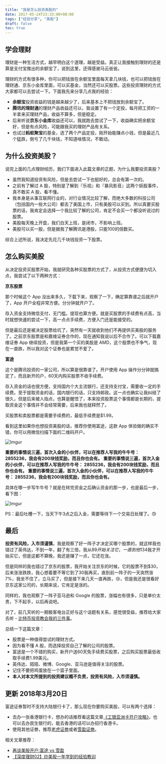 ```yaml
---
title: "我是怎么投资美股的"
date: 2017-05-24T23:33:00+08:00
tags: ["经验分享", "美股"] 
draft: false
toc: true
---
```

## 学会理财

理财是一种生活方式，越早明白这个道理，越是受益。真正让我接触到理财的还是算是支付宝推出的余额宝了，说到这里，还得感谢马云爸爸。

理财的方式有很多种，你可以把钱放在余额宝里面每天拿几块钱，也可以把钱放在理财通、京东小金库里面，可以买基金，当然还可以买股票。这些投资理财的方式大家都可以去尝试一下。下面我先来分享几点我的经验：

- **余额宝**投资收益的钱是越来越少了，后来基本上不把钱放到余额宝了。
- **腾讯的理财通**的理财产品收益还可以，我设置了有一个定投，每月把工资的一半拿来买理财产品，收益不算多，但是稳定。
- 后来听说**京东小金库**收益还可以，我就跑去尝试了一下，收益确实把余额宝好，但是有点风险，可能跟我买的理财产品有关系。
- 也试过**蚂蚁聚宝**的基金，选了两个产品定投，刚开始能赚点小钱，但是最近几个猛跌，倒亏了几千块钱，不知道啥情况，不敢动。

<!--more-->

## 为什么投资美股？

说完上面的几点理财经历，我们下面进入此篇文章的正题，为什么我要投资美股？

- 虽然我知道投资有风险，但是去尝试一下也挺好的，总会有第一次的。
- 之前有了解过 A 股，特别是了解到『乐视』和『暴风影音』这两个妖股事件，真不敢买 A 股，看不懂。
- 我本身是从事互联网行业的，对行业情况比较了解，而绝大多数的科技公司（包括国内一些大公司）都去了美国上市，只有美股可以买到。所以真要买股票的话，我肯定会选择一个我比较了解的公司，肯定不会买一个都没听说过的股票。
- 美股每天晚上开盘，我们白天上班，是闭市，不影响上班。
- 美股可以买一股，但是据我了解腾讯是港股，只能100的倍数买。

综合上述所说，我决定先花几千块钱投资一下股票。

## 怎么购买美股

从决定投资买股票开始，我就研究各种买股票的方式了，从投资方式便捷为切入点，我尝试了以下两种方式：

**京东股票**

那个时候这个 App 没出来多久，下载下来，观察了一下，确定算靠谱之后就开户了，App 开户全程非常方便。分分钟就开户了。

存入资金支持微信支付，无门槛。提现也算方便。就是买股票的手续费有点高，当时就想快速的尝试一下，高一点点手续费，方便入门还是能接受的。

但是最后还是被决定股票给坑了，突然有一天就收到他们不再提供买美股的服务了。之前京东股票是和嘉维证券合作的，现在通知我说以后不合作了。可以下载嘉维证券 App 继续投资，但是我第一个买的美股是 AMD，这个股票也不争气，现在一直跌，所以我对这个证券也是累觉不爱了。

**富途**

这个是腾讯投资的一家公司，所以算是很靠谱了。开户使用 App 操作分分钟就搞定了，而且新开的户，60天内购买股票不收手续费。

存入资金的话也很方便，支持国内个大主流银行，还支持支付宝，需要收一定的手续费。至于提取资金的话，国内银行的话，只支持邮政。这一点也确实让我纠结了很久，但是后来被人指点，也算是醒悟了，本来投资股票这个事情都是长期的，提取资金这个事情并不会经常需要，后来我也就释然了。

买股票和卖股票都是需要手续费的，最低手续费是$1.99。

看到这里如果你也想投资美股的话，推荐你使用富途，这款 App 体验做的确实不错，你可以用微信扫描下面的二维码开户。

![Imgur](https://blog-1251237404.cos.ap-guangzhou.myqcloud.com/20190424163354.png)


**重要的事情说三遍，首次入金的小伙伴，可以在推荐人写我的牛牛号： 2855236，我会有200块钱奖励，而且你也会有。**
**重要的事情说三遍，首次入金的小伙伴，可以在推荐人写我的牛牛号： 2855236，我会有200块钱奖励，而且你也会有。**
**重要的事情说三遍，首次入金的小伙伴，可以在推荐人写我的牛牛号： 2855236，我会有200块钱奖励，而且你也会有。**

具体在哪一步写牛牛号？就是在转完资金之后确认资金的那一步，也是最后一步，看下图：

![Imgur](https://blog-1251237404.cos.ap-guangzhou.myqcloud.com/20190424163403.png)

PS：最后吐槽一下，当天下午3点之后入金，需要等待下一个交易日处理了。😓

## 最后

**投资有风险，入市须谨慎**，我是观察了好一阵子才决定买哪个股票的，就这样我也错过了英伟达，不到一年，翻了有三倍，我从$89开始关注它，一直到他$134我才开始买它，但是这都不算晚，我还是赚了一点，它还在涨。

但是同样的我也错过了京东的股票，我开始关注京东的时候，它的股票不到$30，后来涨涨跌跌，我心想着要不等它到了30我再买，直到前一阵子的一天突然涨7%，我坐不住了，立马买了，但是接下来几天一直再跌，😢，但是我还是很看好京东这家公司的，长期来说，它肯定是涨的。

同样的，我也观察了一阵子亚马逊和 Google 的股票，涨幅也有很多，只是单价太贵，下不起手，以后再说吧。

对了，前几天听的一期极客电台正好与这个话题有关系，感觉很受益，推荐给大家去听 - [比特币投资教会我的三件事](https://geek.wasai.org/bitcoin-huobi-okcoin-investment/)。

总结一下这篇文章：

- 股票是一种值得尝试的理财方式。
- 因为看不懂 A 股，而选择投资自己了解的公司的股票。
- 富途是一个不错的购买，新开户送60天免手续费买股票，之后购买股票最低收取手续费1.99美元。
- 英伟达、陌陌、微博、Google、亚马逊是值得关注的股票。
- 记住不要把鸡蛋放在一个篮子里面。
- **本人对本文所提到的投资建议概不负责，投资有风险，入市须谨慎。**


## 更新 2018年3月20日

富途证券暂时不支持大陆银行卡了，那么现在你要购买美股，可以有两个选择：

- 去办一张香港银行卡，想办的话推荐看这篇文章[《工银亚洲卡开户攻略》](https://blog.forecho.com/icbc-asia-open-account.html)，也可以去办民生银行的，能去香港的话可以办招行香港卡。
- 使用其他证劵，推荐[老虎证劵](https://itiger.com/accounts?invite=FORECHO)或者[雪盈证劵](https://www.snowballsecurities.com/ib-account-open/web?r=50001001166)。

相关文章推荐：

- [再谈美股开户:富途 vs 雪盈](https://blog.forecho.com/talk-about-us-stocks-account-again.html)
- [【深度理财02】炒美股一年学到的经验教训](https://blog.forecho.com/financedeep-02.html)

